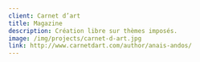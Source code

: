 ```yaml
---
client: Carnet d’art
title: Magazine
description: Création libre sur thèmes imposés.
image: /img/projects/carnet-d-art.jpg
link: http://www.carnetdart.com/author/anais-andos/
---
```

